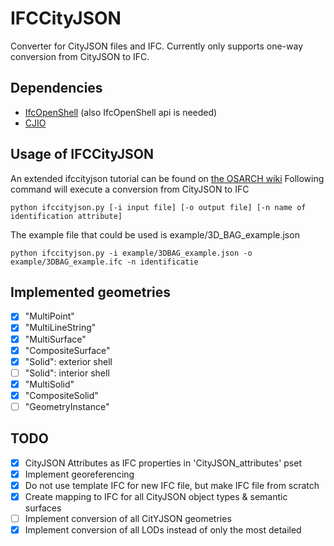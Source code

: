 # IFCCityJSON
Converter for CityJSON files and IFC. Currently only supports one-way conversion from CityJSON to IFC. 

## Dependencies
- [IfcOpenShell](https://github.com/IfcOpenShell/IfcOpenShell) (also IfcOpenShell api is needed)
- [CJIO](https://github.com/cityjson/cjio)

## Usage of IFCCityJSON
An extended ifccityjson tutorial can be found on [the OSARCH wiki](https://wiki.osarch.org/index.php?title=Ifccityjson)
Following command will execute a conversion from CityJSON to IFC
  
    python ifccityjson.py [-i input file] [-o output file] [-n name of identification attribute]

The example file that could be used is example/3D_BAG_example.json

    python ifccityjson.py -i example/3DBAG_example.json -o example/3DBAG_example.ifc -n identificatie

## Implemented geometries
- [x] "MultiPoint"
- [x] "MultiLineString"
- [x] "MultiSurface"
- [x] "CompositeSurface"
- [x] "Solid": exterior shell
- [ ] "Solid": interior shell
- [x] "MultiSolid"
- [x] "CompositeSolid"
- [ ] "GeometryInstance" 

## TODO
- [x] CityJSON Attributes as IFC properties in 'CityJSON_attributes' pset
- [x] Implement georeferencing
- [x] Do not use template IFC for new IFC file, but make IFC file from scratch
- [x] Create mapping to IFC for all CityJSON object types & semantic surfaces
- [ ] Implement conversion of all CitYJSON geometries
- [x] Implement conversion of all LODs instead of only the most detailed
